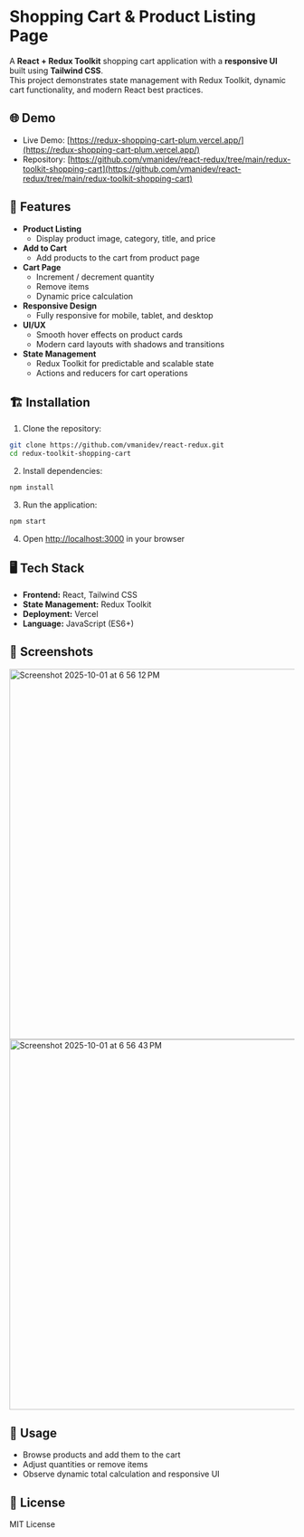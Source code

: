 # Shopping Cart & Product Listing Page

A **React + Redux Toolkit** shopping cart application with a **responsive UI** built using **Tailwind CSS**.  
This project demonstrates state management with Redux Toolkit, dynamic cart functionality, and modern React best practices.

## 🌐 Demo
- Live Demo: [https://redux-shopping-cart-plum.vercel.app/](https://redux-shopping-cart-plum.vercel.app/)  
- Repository: [https://github.com/vmanidev/react-redux/tree/main/redux-toolkit-shopping-cart](https://github.com/vmanidev/react-redux/tree/main/redux-toolkit-shopping-cart)

## 🛒 Features
- **Product Listing**
  - Display product image, category, title, and price
- **Add to Cart**
  - Add products to the cart from product page
- **Cart Page**
  - Increment / decrement quantity
  - Remove items
  - Dynamic price calculation
- **Responsive Design**
  - Fully responsive for mobile, tablet, and desktop
- **UI/UX**
  - Smooth hover effects on product cards
  - Modern card layouts with shadows and transitions
- **State Management**
  - Redux Toolkit for predictable and scalable state
  - Actions and reducers for cart operations

## 🏗 Installation
1. Clone the repository:
```bash
git clone https://github.com/vmanidev/react-redux.git
cd redux-toolkit-shopping-cart
````

2. Install dependencies:

```bash
npm install
```

3. Run the application:

```bash
npm start
```

4. Open [http://localhost:3000](http://localhost:3000) in your browser

## 🖥 Tech Stack

* **Frontend:** React, Tailwind CSS
* **State Management:** Redux Toolkit
* **Deployment:** Vercel
* **Language:** JavaScript (ES6+)

## 📸 Screenshots

<img width="1440" height="655" alt="Screenshot 2025-10-01 at 6 56 12 PM" src="https://github.com/user-attachments/assets/e12d4439-2c5f-4f73-b6db-bfe685db123f" />
<img width="1440" height="655" alt="Screenshot 2025-10-01 at 6 56 43 PM" src="https://github.com/user-attachments/assets/242cd1ed-a399-428f-b0c0-102a37e543f1" />

## 🔧 Usage

* Browse products and add them to the cart
* Adjust quantities or remove items
* Observe dynamic total calculation and responsive UI

## 📄 License

MIT License
